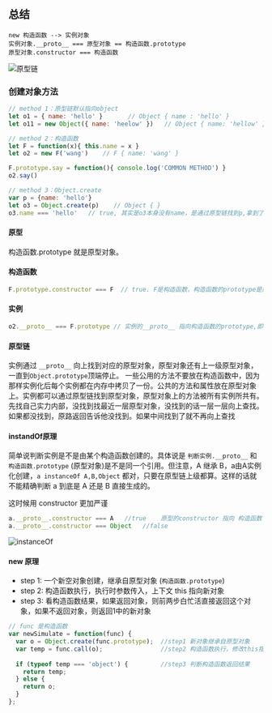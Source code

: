 ## 总结

```
new 构造函数 --> 实例对象
实例对象.__proto__ === 原型对象 == 构造函数.prototype
原型对象.constructor === 构造函数
```

![原型链](http://om1o84p1p.bkt.clouddn.com/1503746533.png?imageMogr2/thumbnail/!70p)

### 创建对象方法

```javascript
// method 1：原型链默认指向object
let o1 = { name: 'hello' }       // Object { name : 'hello' }
let o11 = new Object({ name: 'heelow' })   // Object { name: 'hellow' }

// method 2：构造函数
let F = function(x){ this.name = x }
let o2 = new F('wang')    // F { name: 'wang' }

F.prototype.say = function(){ console.log('COMMON METHOD') }
o2.say()

// method 3：Object.create
var p = {name: 'hello'}
let o3 = Object.create(p)    // Object { }
o3.name === 'hello'   // true, 其实是o3本身没有name，是通过原型链找到p,拿到了name。即o3.__proto__ === p
```

#### 原型

构造函数.prototype 就是原型对象。

#### 构造函数

```javascript
F.prototype.constructor === F  // true. F是构造函数，构造函数的prototype是原型对象，这里为Object{constructor: function, __proto__: Object}，原型对象中constructor指向了构造函数
```

#### 实例

```javascript
o2.__proto__ === F.prototype // 实例的__proto__ 指向构造函数的prototype,即原型对象。
```

#### 原型链

实例通过 `__proto__` 向上找到对应的原型对象，原型对象还有上一级原型对象，一直到`Object.prototype`顶端停止。
一些公用的方法不要放在构造函数中，因为那样实例化后每个实例都在内存中拷贝了一份。公共的方法和属性放在原型对象上。实例都可以通过原型链找到原型对象，原型对象上的方法被所有实例所共有。先找自己实力内部，没找到找最近一层原型对象，没找到的话一层一层向上查找。如果都没找到，原路返回告诉他没找到。如果中间找到了就不再向上查找

#### instandOf原理

简单说判断实例是不是由某个构造函数创建的。具体说是 `判断实例.__proto__` 和 `构造函数.prototype` (原型对象)是不是同一个引用。但注意，A 继承 B，a由A实例化创建，`a instanceOf A,B,Object` 都对，只要在原型链上级都算。这样的话就不能精确判断 a 到底是 A 还是 B 直接生成的。

这时候用 constructor 更加严谨

```javascript
a.__proto__.constructor === A   //true    原型的constructor 指向 构造函数 A
a.__proto__.constructor === Object   //false
```

![instanceOf](http://om1o84p1p.bkt.clouddn.com/1503746406.png?imageMogr2/thumbnail/!70p)

#### new 原理

- step 1: 一个新空对象创建，继承自原型对象 (`构造函数.prototype`)
- step 2: 构造函数执行，执行时参数传入，上下文 this 指向新对象
- step 3: 看构造函数结果，如果返回对象，则前两步白忙活直接返回这个对象，如果不返回对象，则返回1中的新对象

```javascript
// func 是构造函数
var newSimulate = function(func) {
  var o = Object.create(func.prototype);  //step1 新对象继承自原型对象
  var temp = func.call(o);                //step2 构造函数执行，修改this指向
  
  if (typeof temp === 'object') {         //step3 判断构造函数返回结果
    return temp;
  } else {
    return o;
  }
};
```